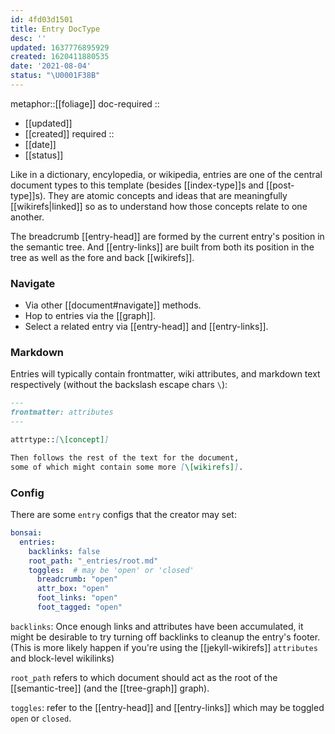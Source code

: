 ```yaml
---
id: 4fd03d1501
title: Entry DocType
desc: ''
updated: 1637776895929
created: 1620411880535
date: '2021-08-04'
status: "\U0001F38B"
---
```


metaphor::[[foliage]]
doc-required ::
- [[updated]]
- [[created]]
required ::
- [[date]]
- [[status]]


Like in a dictionary, encylopedia, or wikipedia, entries are one of the central document types to this template (besides [[index-type]]s and [[post-type]]s). They are atomic concepts and ideas that are meaningfully [[wikirefs|linked]] so as to understand how those concepts relate to one another.

The breadcrumb [[entry-head]] are formed by the current entry's position in the semantic tree. And [[entry-links]] are built from both its position in the tree as well as the fore and back [[wikirefs]].

### Navigate

- Via other [[document#navigate]] methods.
- Hop to entries via the [[graph]].
- Select a related entry via [[entry-head]] and [[entry-links]].

### Markdown

Entries will typically contain frontmatter, wiki attributes, and markdown text respectively (without the backslash escape chars `\`):

```markdown
---
frontmatter: attributes
---

attrtype::[\[concept]]

Then follows the rest of the text for the document, 
some of which might contain some more [\[wikirefs]].
```

### Config

There are some `entry` configs that the creator may set:

```yaml
bonsai:
  entries:
    backlinks: false
    root_path: "_entries/root.md"
    toggles:  # may be 'open' or 'closed'
      breadcrumb: "open"
      attr_box: "open"
      foot_links: "open"
      foot_tagged: "open"
```

`backlinks`: Once enough links and attributes have been accumulated, it might be desirable to try turning off backlinks to cleanup the entry's footer. (This is more likely happen if you're using the [[jekyll-wikirefs]] `attributes` and block-level wikilinks)

`root_path` refers to which document should act as the root of the [[semantic-tree]] (and the [[tree-graph]] graph).

`toggles`: refer to the [[entry-head]] and [[entry-links]] which may be toggled `open` or `closed`.

